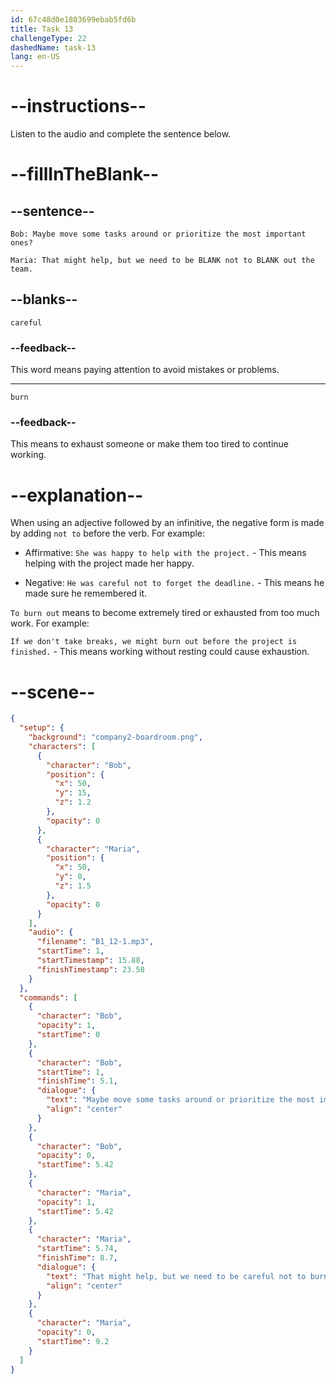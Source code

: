 ```yaml
---
id: 67c48d0e1803699ebab5fd6b
title: Task 13
challengeType: 22
dashedName: task-13
lang: en-US
---
```


<!-- (Audio) Bob: Maybe move some tasks around or prioritize the most important ones?  
Maria: That might help, but we need to be careful not to burn out the team. -->

# --instructions--

Listen to the audio and complete the sentence below.

# --fillInTheBlank--

## --sentence--

`Bob: Maybe move some tasks around or prioritize the most important ones?`

`Maria: That might help, but we need to be BLANK not to BLANK out the team.`  

## --blanks--

`careful`  

### --feedback--

This word means paying attention to avoid mistakes or problems.  

---  

`burn`  

### --feedback--

This means to exhaust someone or make them too tired to continue working.

# --explanation--

When using an adjective followed by an infinitive, the negative form is made by adding `not to` before the verb. For example:

- Affirmative: `She was happy to help with the project.` - This means helping with the project made her happy.

- Negative: `He was careful not to forget the deadline.` - This means he made sure he remembered it.

`To burn out` means to become extremely tired or exhausted from too much work. For example:

`If we don't take breaks, we might burn out before the project is finished.` - This means working without resting could cause exhaustion.

# --scene--

```json
{
  "setup": {
    "background": "company2-boardroom.png",
    "characters": [
      {
        "character": "Bob",
        "position": {
          "x": 50,
          "y": 15,
          "z": 1.2
        },
        "opacity": 0
      },
      {
        "character": "Maria",
        "position": {
          "x": 50,
          "y": 0,
          "z": 1.5
        },
        "opacity": 0
      }
    ],
    "audio": {
      "filename": "B1_12-1.mp3",
      "startTime": 1,
      "startTimestamp": 15.88,
      "finishTimestamp": 23.58
    }
  },
  "commands": [
    {
      "character": "Bob",
      "opacity": 1,
      "startTime": 0
    },
    {
      "character": "Bob",
      "startTime": 1,
      "finishTime": 5.1,
      "dialogue": {
        "text": "Maybe move some tasks around or prioritize the most important ones?",
        "align": "center"
      }
    },
    {
      "character": "Bob",
      "opacity": 0,
      "startTime": 5.42
    },
    {
      "character": "Maria",
      "opacity": 1,
      "startTime": 5.42
    },
    {
      "character": "Maria",
      "startTime": 5.74,
      "finishTime": 8.7,
      "dialogue": {
        "text": "That might help, but we need to be careful not to burn out the team.",
        "align": "center"
      }
    },
    {
      "character": "Maria",
      "opacity": 0,
      "startTime": 9.2
    }
  ]
}
```

